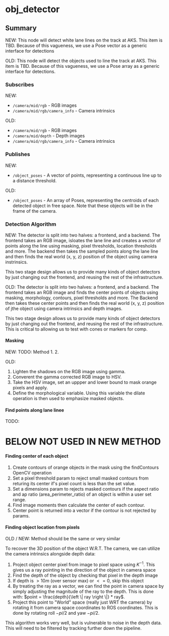 # obj_detector

## Summary

NEW: This node will detect white lane lines on the track at AKS. This item is TBD. Because of this vagueness, we use 
a Pose vector as a generic interface for detections


OLD: This node will detect the objects used to line the track at AKS. This item is TBD. Because of this vagueness, we use
a Pose array as a generic interface for detections.

### Subscribes

NEW:
- `/camera/mid/rgb` - RGB images
- `/camera/mid/rgb/camera_info` - Camera intrinsics

OLD:
- `/camera/mid/rgb` - RGB images
- `/camera/mid/depth` - Depth images
- `/camera/mid/rgb/camera_info` - Camera intrinsics

### Publishes

NEW:
- `/object_poses` - A vector of points, representing a continuous line up to a distance threshold. 

OLD:
- `/object_poses` - An array of Poses, representing the centroids of each detected object in free space. Note that these
  objects will be in the frame of the camera.

### Detection Algorithm

NEW:
The detector is split into two halves: a frontend, and a backend. The frontend takes an RGB image, isloates the 
lane line and creates a vector of points along the line using masking, pixel thresholds, location thresholds and more. 
The backend then takes the sampled points along the lane line and then finds the real world (x, y, z) position of the object using camera instrinsics.

This two stage design allows us to provide many kinds of object detectors by just changing out the frontend, and
reusing the rest of the infrastructure.


OLD:
The detector is split into two halves: a frontend, and a backend. The frontend takes an RGB image and finds the
center points of objects using masking, morphology, contours, pixel thresholds and more. The Backend then takes these center points
and then finds the real world (x, y, z) position of jthe object using camera intrinsics and depth images.

This two stage design allows us to provide many kinds of object detectors by just changing out the frontend, and
reusing the rest of the infrastructure. This is critical to allowing us to test with cones or markers for comp.

#### Masking

NEW:
TODO: Method
1. 
2. 


OLD:
1. Lighten the shadows on the RGB image using gamma.
2. Converent the gamma corrected RGB image to HSV.
3. Take the HSV image, set an uppper and lower bound to mask orange pixels and apply.
4. Define the morphological variable. Using this variable the dilate operation 
    is then used to emphasize masked objects. 


#### Find points along lane linee
TODO:


# BELOW NOT USED IN NEW METHOD 
#### Finding center of each object
1. Create contours of orange objects in the mask using the findContours OpenCV operation
2. Set a pixel threshold param to reject small masked contours from returing its center 
    if's pixel count is less than the set value.
3. Set a dimensions param to rejects masked contours if the aspect ratio and ap ratio 
    (area_perimeter_ratio) of an object is within a user set range.
5. Find image moments then calculate the center of each contour.
6. Center point is returned into a vector if the contour is not rejected by params.

#### Finding object location from pixels

OLD / NEW: Method should be the same or very similar

To recover the 3D position of the object W.R.T. The camera, we can utilize the camera intrinsics alongside depth data:

1. Project object center pixel from image to pixel space using $K^{-1}$. This gives us a ray pointing in the direction
   of the object in camera space
2. Find the depth of the object by checking that pixel in the depth image
3. If depth is $> 10m$ (over sensor max) or $<= 0$, skip this object
4. By treating the ray as a vector, we can find the point in camera space by simply adjusting the magnitude of the ray
   to the depth. This is done with: $point = \frac{depth}{\left \| ray \right \|} * ray$.
5. Project this point to "World" space (really just WRT the camera) by rotating it from camera space coordinates to ROS
   coordinates. This is done by rotating roll $-pi/2$ and yaw $-pi/2$.

This algorithm works very well, but is vulnerable to noise in the depth data. This will need to be filtered by tracking
further down the pipeline.
